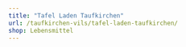 ```yaml
---
title: "Tafel Laden Taufkirchen"
url: /taufkirchen-vils/tafel-laden-taufkirchen/
shop: Lebensmittel
---
```


